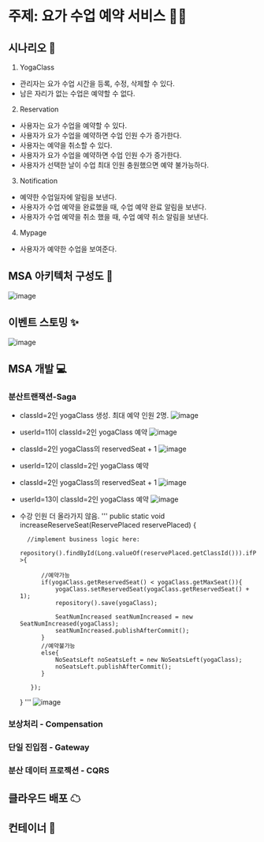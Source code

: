 # 주제: 요가 수업 예약 서비스 🧘‍♂️

## 시나리오 📝
1. YogaClass
- 관리자는 요가 수업 시간을 등록, 수정, 삭제할 수 있다.
- 남은 자리가 없는 수업은 예약할 수 없다.
2. Reservation
- 사용자는 요가 수업을 예약할 수 있다.
- 사용자가 요가 수업을 예약하면 수업 인원 수가 증가한다.
- 사용자는 예약을 취소할 수 있다.
- 사용자가 요가 수업을 예약하면 수업 인원 수가 증가한다.
- 사용자가 선택한 날이 수업 최대 인원 충원했으면 예약 불가능하다.
3. Notification
- 예약한 수업일자에 알림을 보낸다.
- 사용자가 수업 예약을 완료했을 때, 수업 예약 완료 알림을 보낸다.
- 사용자가 수업 예약을 취소 했을 때, 수업 예약 취소 알림을 보낸다.
4. Mypage
- 사용자가 예약한 수업을 보여준다.

## MSA 아키텍처 구성도 🎀
![image](https://github.com/user-attachments/assets/61d2eb90-d154-4506-8fce-fe066591e5ef)

## 이벤트 스토밍 ✨
![image](https://github.com/user-attachments/assets/10deb8b8-5952-4b53-8fbf-ee62253f77e6)

## MSA 개발 💻
### 분산트랜잭션-Saga
- classId=2인 yogaClass 생성. 최대 예약 인원 2명.
![image](https://github.com/user-attachments/assets/8b2ad392-1521-4b4e-a665-4a551b90d55b)

- userId=11이 classId=2인 yogaClass 예약
![image](https://github.com/user-attachments/assets/a1d26ed2-9cad-4915-a699-b48e6616de9f)

- classId=2인 yogaClass의 reservedSeat + 1
![image](https://github.com/user-attachments/assets/1b5ec3e6-3d5f-4d74-987e-7425ad173cd7)

- userId=12이 classId=2인 yogaClass 예약
- classId=2인 yogaClass의 reservedSeat + 1
![image](https://github.com/user-attachments/assets/423f4837-5f47-4e35-b4cf-f21d361bfcb2)

- userId=13이 classId=2인 yogaClass 예약
![image](https://github.com/user-attachments/assets/4f8aa680-553c-45b7-80b8-62bdb4ba2a3b)

- 수강 인원 더 올라가지 않음.
'''
public static void increaseReserveSeat(ReservePlaced reservePlaced) {
        
        //implement business logic here:
        repository().findById(Long.valueOf(reservePlaced.getClassId())).ifPresent(yogaClass->{
            
            //예약가능
            if(yogaClass.getReservedSeat() < yogaClass.getMaxSeat()){
                yogaClass.setReservedSeat(yogaClass.getReservedSeat() + 1);
                repository().save(yogaClass);

                SeatNumIncreased seatNumIncreased = new SeatNumIncreased(yogaClass);
                seatNumIncreased.publishAfterCommit();
            }
            //예약불가능
            else{
                NoSeatsLeft noSeatsLeft = new NoSeatsLeft(yogaClass);
                noSeatsLeft.publishAfterCommit();
            }

         });
  }
'''
![image](https://github.com/user-attachments/assets/f7a331af-dd7a-403f-be1e-6e5d6f50ef2a)

### 보상처리 - Compensation
### 단일 진입점 - Gateway
### 분산 데이터 프로젝션 - CQRS

## 클라우드 배포 ☁

## 컨테이너 🚦
